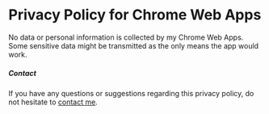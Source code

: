 # Privacy Policy for Chrome Web Apps

No data or personal information is collected by my Chrome Web Apps. Some sensitive data might be transmitted as the only means the app would work.

##### Contact

If you have any questions or suggestions regarding this privacy policy, do not hesitate to [contact me](mailto:arlaptiev@gmail.com).
